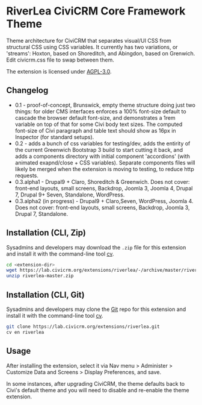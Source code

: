 # RiverLea CiviCRM Core Framework Theme

Theme architecture for CiviCRM that separates visual/UI CSS from structural CSS using CSS variables. It currently has two variations, or 'streams': Hoxton, based on Shoreditch, and Abingdon, based on Grenwich. Edit civicrm.css file to swap between them.

The extension is licensed under [AGPL-3.0](LICENSE.txt).

## Changelog

- 0.1 - proof-of-concept, Brunswick, empty theme structure doing just two things: for older CMS interfaces enforces a 100% font-size default to cascade the browser default font-size, and demonstrates a 1rem variable on top of that for some Civi body text sizes. The computed font-size of Civi paragraph and table text should show as 16px in Inspector (for standard setups).
- 0.2 - adds a bunch of css variables for testing/dev, adds the entirity of the current Greenwich Bootstrap 3 build to start cutting it back, and adds a components directory with initial component 'accordions' (with animated exapnd/close + CSS variables). Separate components files will likely be merged when the extension is moving to testing, to reduce http requests.
- 0.3.alpha1 - Drupal9 + Claro, Shoreditch & Greenwich. Does not cover: front-end layouts, small screens, Backdrop, Joomla 3, Joomla 4, Drupal 7, Drupal 9+ Seven, Standalone, WordPress.
- 0.3.alpha2 (in progress) - Drupal9 + Claro,Seven, WordPress, Joomla 4. Does not cover: front-end layouts, small screens, Backdrop, Joomla 3, Drupal 7, Standalone.

## Installation (CLI, Zip)

Sysadmins and developers may download the `.zip` file for this extension and
install it with the command-line tool [cv](https://github.com/civicrm/cv).

```bash
cd <extension-dir>
wget https://lab.civicrm.org/extensions/riverlea/-/archive/master/riverlea-master.zip
unzip riverlea-master.zip
```

## Installation (CLI, Git)

Sysadmins and developers may clone the [Git](https://en.wikipedia.org/wiki/Git) repo for this extension and
install it with the command-line tool [cv](https://github.com/civicrm/cv).

```bash
git clone https://lab.civicrm.org/extensions/riverlea.git
cv en riverlea
```

## Usage

After installing the extension, select it via Nav menu > Administer > Customize Data and Screens > Display Preferences, and save.

In some instances, after upgrading CiviCRM, the theme defaults back to Civi's default theme and you will need to disable and re-enable the theme extension.
